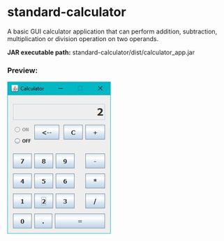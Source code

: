 # standard-calculator
A basic GUI calculator application that can perform addition, subtraction, multiplication or division operation on two operands.  

**JAR executable path:**  standard-calculator/dist/calculator_app.jar
### **Preview:**
![Calculator](https://github.com/agnibhu-1902/standard-calculator/blob/main/calculator.JPG?raw=true)

